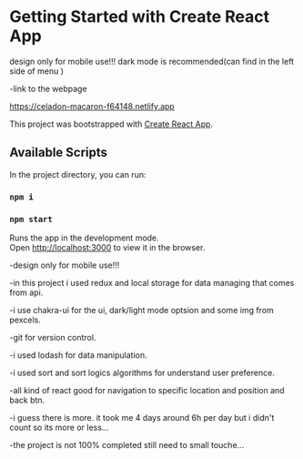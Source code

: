 # Getting Started with Create React App
 design only for mobile use!!! dark mode is recommended(can find in the left side of menu ) 

-link to the webpage 

https://celadon-macaron-f64148.netlify.app

This project was bootstrapped with [Create React App](https://github.com/facebook/create-react-app).

## Available Scripts

In the project directory, you can run:
### `npm i`
### `npm start`

Runs the app in the development mode.\
Open [http://localhost:3000](http://localhost:3000) to view it in the browser.

-design  only for mobile use!!!

-in this project i used redux and local storage for data managing that comes from api.

-i use chakra-ui for the ui, dark/light mode optsion and some img from pexcels.

-git for version control.

-i used lodash for data manipulation.

-i used sort and sort logics algorithms for understand user preference.

-all kind of react good for navigation to specific location and position and back btn.

-i guess there is more. it took me 4 days around 6h per day but i didn't count so its more or less...

-the project is not 100% completed still need to small touche...



